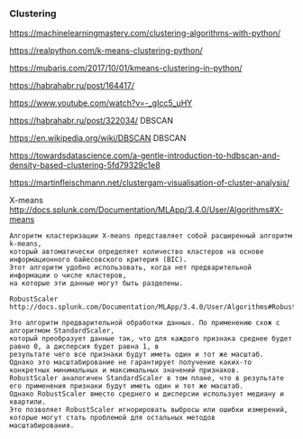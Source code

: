 ### Clustering 

https://machinelearningmastery.com/clustering-algorithms-with-python/ 

https://realpython.com/k-means-clustering-python/

https://mubaris.com/2017/10/01/kmeans-clustering-in-python/

https://habrahabr.ru/post/164417/

https://www.youtube.com/watch?v=-_gIcc5_uHY


https://habrahabr.ru/post/322034/ DBSCAN

https://en.wikipedia.org/wiki/DBSCAN  DBSCAN

https://towardsdatascience.com/a-gentle-introduction-to-hdbscan-and-density-based-clustering-5fd79329c1e8
	



https://martinfleischmann.net/clustergam-visualisation-of-cluster-analysis/


X-means  http://docs.splunk.com/Documentation/MLApp/3.4.0/User/Algorithms#X-means

```
Алгоритм кластеризации X-means представляет собой расширенный алгоритм k-means, 
который автоматически определяет количество кластеров на основе информационного байесовского критерия (BIC). 
Этот алгоритм удобно использовать, когда нет предварительной информации о числе кластеров, 
на которые эти данные могут быть разделены. 

RobustScaler http://docs.splunk.com/Documentation/MLApp/3.4.0/User/Algorithms#RobustScaler

Это алгоритм предварительной обработки данных. По применению схож с алгоритмом StandardScaler, 
который преобразует данные так, что для каждого признака среднее будет равно 0, а дисперсия будет равна 1, в
результате чего все признаки будут иметь один и тот же масштаб. 
Однако это масштабирование не гарантирует получение каких-то конкретных минимальных и максимальных значений признаков. 
RobustScaler аналогичен StandardScaler в том плане, что в результате его применения признаки будут иметь один и тот же масштаб. 
Однако RobustScaler вместо среднего и дисперсии использует медиану и квартили. 
Это позволяет RobustScaler игнорировать выбросы или ошибки измерений, которые могут стать проблемой для остальных методов 
масштабирования.
```
